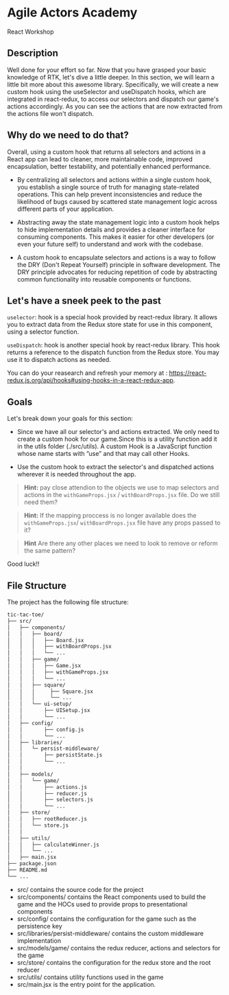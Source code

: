 # Agile Actors Academy

React Workshop

## Description

Well done for your effort so far. Now that you have grasped your basic knowledge of RTK, let's dive a little deeper.
In this section, we will learn a little bit more about this awesome library. Specifically, we will create a new custom hook using the useSelector and useDispatch hooks, which are integrated in react-redux, to access our selectors and dispatch our game's actions accordingly.
As you can see the actions that are now extracted from the actions file won't dispatch.

## Why do we need to do that?
Overall, using a custom hook that returns all selectors and actions in a React app can lead to cleaner, more maintainable code, improved encapsulation, better testability, and potentially enhanced performance.

- By centralizing all selectors and actions within a single custom hook, you establish a single source of truth for managing state-related operations. This can help prevent inconsistencies and reduce the likelihood of bugs caused by scattered state management logic across different parts of your application.

- Abstracting away the state management logic into a custom hook helps to hide implementation details and provides a cleaner interface for consuming components. This makes it easier for other developers (or even your future self) to understand and work with the codebase.

- A custom hook to encapsulate selectors and actions is a way to follow the DRY (Don't Repeat Yourself) principle in software development. The DRY principle advocates for reducing repetition of code by abstracting common functionality into reusable components or functions.

## Let's have a sneek peek to the past

``uselector``: hook is a special hook provided by react-redux library. It allows you to extract data from the Redux store state for use in this component, using a selector function.

``useDispatch``: hook is another special hook by react-redux library. This hook returns a reference to the dispatch function from the Redux store. You may use it to dispatch actions as needed.

You can do your reasearch and refresh your memory at : https://react-redux.js.org/api/hooks#using-hooks-in-a-react-redux-app.

## Goals

Let's break down your goals for this section: 

- Since we have all our selector's and actions extracted. We only need to create a custom hook for our game.Since this is a utility function add it in the utils folder (./src/utils). A custom Hook is a JavaScript function whose name starts with ”use” and that may call other Hooks.

- Use the custom hook to extract the selector's and dispatched actions wherever it is needed throughout the app.

> **Hint:** pay close attendion to the objects we use to map selectors and actions in the `withGameProps.jsx` / `withBoardProps.jsx` file. Do we still need them?

> **Hint:** If the mapping proccess is no longer available does the `withGameProps.jsx`/ `withBoardProps.jsx` file have any props passed to it?

> **Hint** Are there any other places we need to look to remove or reform the same pattern?


Good luck!!

## File Structure

The project has the following file structure:

```bash
tic-tac-toe/
├── src/
│   ├── components/
│   │   ├── board/
│   │   │   ├── Board.jsx
│   │   │   ├── withBoardProps.jsx
│   │   │   └── ...
│   │   ├── game/
│   │   │   ├── Game.jsx
│   │   │   ├── withGameProps.jsx
│   │   │   └── ...
│   │   ├── square/
│   │   │     ├── Square.jsx
│   │   │     └── ...
│   │   └── ui-setup/
│   │       ├── UISetup.jsx
│   │       └── ...
│   ├── config/
│   │       ├── config.js
│   │       └── ...
│   ├── libraries/
│   │   └─ persist-middleware/
│   │       ├── persistState.js
│   │       └── ...
│   │
│   ├── models/
│   │   └── game/
│   │       ├── actions.js
│   │       ├── reducer.js
│   │       ├── selectors.js
│   │       └── ...
│   ├── store/
│   │   ├── rootReducer.js
│   │   └── store.js
│   │
│   ├── utils/
│   │   ├── calculateWinner.js
│   │   └── ...
│   ├── main.jsx
├── package.json
├── README.md
└── ...
```

- src/ contains the source code for the project
- src/components/ contains the React components used to build the game and the HOCs used to provide props to presentational components
- src/config/ contains the configuration for the game such as the persistence key
- src/libraries/persist-middleware/ contains the custom middleware implementation
- src/models/game/ contains the redux reducer, actions and selectors for the game
- src/store/ contains the configuration for the redux store and the root reducer
- src/utils/ contains utility functions used in the game
- src/main.jsx is the entry point for the application.
